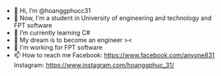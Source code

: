 - 👋 Hi, I’m @hoanggphucc31
- 👀 Now, I'm a student in University of engineering and technology and FPT software
- 🌱 I’m currently learning C#
- 💞️ My dream is to become an engineer ><
- 🤞 I'm working for FPT software
- 📫 How to reach me 
Facebook: https://www.facebook.com/anyone831
Instagram: https://www.instagram.com/hoanggphuc_31/


<!---
hoanggphucc31/hoanggphucc31 is a ✨ special ✨ repository because its `README.md` (this file) appears on your GitHub profile.
You can click the Preview link to take a look at your changes.
--->
